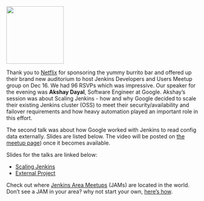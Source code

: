 <img src="/sites/default/files/images/Jenkins_Butler_0.png" width="150" />

Thank you to [Netflix](http://www.netflix.com/) for sponsoring the yummy burrito bar and offered up their brand new auditorium to host Jenkins Developers and Users Meetup group on Dec 16. We had 96 RSVPs which was impressive. Our speaker for the evening was **Akshay Dayal**, Software Engineer at Google. Akshay’s session was about Scaling Jenkins - how and why Google decided to scale their existing Jenkins cluster (OSS) to meet their security/availability and failover requirements and how heavy automation played an important role in this effort.

The second talk was about how Google worked with Jenkins to read config data externally. Slides are listed below. The video will be posted on [the meetup page](http://www.meetup.com/jenkinsmeetup/events/226844066/)) once it becomes available.

Slides for the talks are linked below:

- [Scaling Jenkins](https://www.cloudbees.com/jenkins/juc-2015/presentations/JUC-2015-USWest-Scaling-Jenkins-Dayal.pdf)
- [External Project](http://files.meetup.com/1695538/Jenkins%20ExternalProject.pdf)

Check out where [Jenkins Area Meetups](http://www.meetup.com/pro/Jenkins/) (JAMs) are located in the world. Don’t see a JAM in your area? why not start your own, [here’s how](https://wiki.jenkins-ci.org/display/JENKINS/Jenkins+Area+Meetup).
